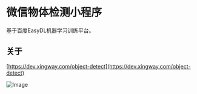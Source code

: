 # 微信物体检测小程序
基于百度EasyDL机器学习训练平台。

## 关于
[https://dev.xingway.com/object-detect](https://dev.xingway.com/object-detect)

![Image](https://dev.xingway.com/wp-content/uploads/2020/01/%E5%BE%AE%E4%BF%A1%E5%9B%BE%E7%89%87_20200201000904-830x1798.jpg)
